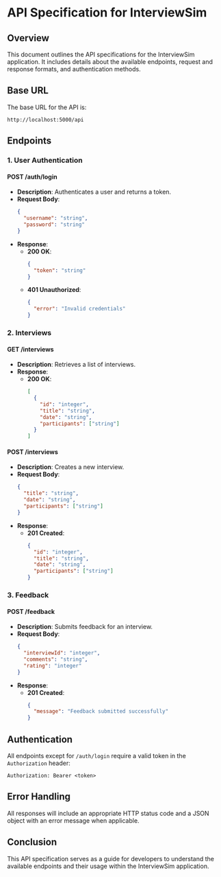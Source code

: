 # API Specification for InterviewSim

## Overview
This document outlines the API specifications for the InterviewSim application. It includes details about the available endpoints, request and response formats, and authentication methods.

## Base URL
The base URL for the API is:
```
http://localhost:5000/api
```

## Endpoints

### 1. User Authentication

#### POST /auth/login
- **Description**: Authenticates a user and returns a token.
- **Request Body**:
  ```json
  {
    "username": "string",
    "password": "string"
  }
  ```
- **Response**:
  - **200 OK**:
    ```json
    {
      "token": "string"
    }
    ```
  - **401 Unauthorized**:
    ```json
    {
      "error": "Invalid credentials"
    }
    ```

### 2. Interviews

#### GET /interviews
- **Description**: Retrieves a list of interviews.
- **Response**:
  - **200 OK**:
    ```json
    [
      {
        "id": "integer",
        "title": "string",
        "date": "string",
        "participants": ["string"]
      }
    ]
    ```

#### POST /interviews
- **Description**: Creates a new interview.
- **Request Body**:
  ```json
  {
    "title": "string",
    "date": "string",
    "participants": ["string"]
  }
  ```
- **Response**:
  - **201 Created**:
    ```json
    {
      "id": "integer",
      "title": "string",
      "date": "string",
      "participants": ["string"]
    }
    ```

### 3. Feedback

#### POST /feedback
- **Description**: Submits feedback for an interview.
- **Request Body**:
  ```json
  {
    "interviewId": "integer",
    "comments": "string",
    "rating": "integer"
  }
  ```
- **Response**:
  - **201 Created**:
    ```json
    {
      "message": "Feedback submitted successfully"
    }
    ```

## Authentication
All endpoints except for `/auth/login` require a valid token in the `Authorization` header:
```
Authorization: Bearer <token>
```

## Error Handling
All responses will include an appropriate HTTP status code and a JSON object with an error message when applicable. 

## Conclusion
This API specification serves as a guide for developers to understand the available endpoints and their usage within the InterviewSim application.